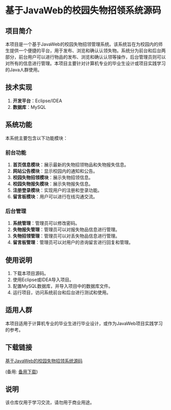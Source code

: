 # 基于JavaWeb的校园失物招领系统源码

## 项目简介
本项目是一个基于JavaWeb的校园失物招领管理系统。该系统旨在为校园内的师生提供一个便捷的平台，用于发布、浏览和确认认领失物。系统分为前台和后台两部分，前台用户可以进行物品的发布、浏览和确认认领等操作，后台管理员则可以对所有的信息进行管理。本项目主要针对计算机专业的毕业生设计或项目实践学习的Java人群使用。

## 技术实现
1. **开发平台**：Eclipse/IDEA
2. **数据库**：MySQL

## 系统功能
本系统主要包含以下功能模块：

### 前台功能
1. **首页信息模块**：展示最新的失物招领物品和失物报失信息。
2. **网站公告模块**：显示校园内的通知和公告。
3. **校园失物招领模块**：展示失物招领信息。
4. **校园失物报失模块**：展示失物报失信息。
5. **注册登录模块**：实现用户的注册和登录功能。
6. **留言板模块**：用户可以进行在线沟通交流。

### 后台管理
1. **系统管理**：管理员可以修改密码。
2. **失物报失管理**：管理员可以对报失物品信息进行管理。
3. **失物招领管理**：管理员可以对丢失物品信息进行管理。
4. **留言板管理**：管理员可以对用户的咨询留言进行回复和管理。

## 使用说明
1. 下载本项目源码。
2. 使用Eclipse或IDEA导入项目。
3. 配置MySQL数据库，并导入项目中的数据库文件。
4. 运行项目，访问系统前台和后台进行测试和使用。

## 适用人群
本项目适用于计算机专业的毕业生进行毕业设计，或作为JavaWeb项目实践学习的参考。

## 下载链接
[基于JavaWeb的校园失物招领系统源码](https://pan.quark.cn/s/ef82bf933edd) 

(备用: [备用下载](https://pan.baidu.com/s/1b9d9gZbu2pc-8zuBmbNkXQ?pwd=1234))

## 说明

该仓库仅用于学习交流，请勿用于商业用途。
